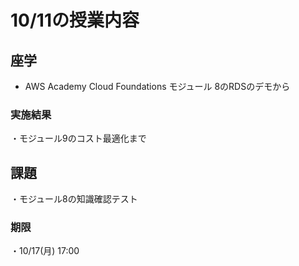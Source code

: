 # 10/11の授業内容
## 座学
* AWS Academy Cloud Foundations モジュール 8のRDSのデモから

### 実施結果
・モジュール9のコスト最適化まで

## 課題
・モジュール8の知識確認テスト

### 期限
・10/17(月) 17:00
